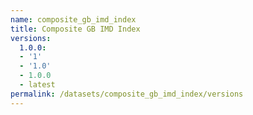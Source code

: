 ```yaml
---
name: composite_gb_imd_index
title: Composite GB IMD Index
versions:
  1.0.0:
  - '1'
  - '1.0'
  - 1.0.0
  - latest
permalink: /datasets/composite_gb_imd_index/versions
---
```


